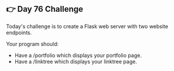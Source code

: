 ## 👉 Day 76 Challenge
Today's challenge is to create a Flask web server with two website endpoints.

Your program should:

- Have a /portfolio which displays your portfolio page.
- Have a /linktree which displays your linktree page.
